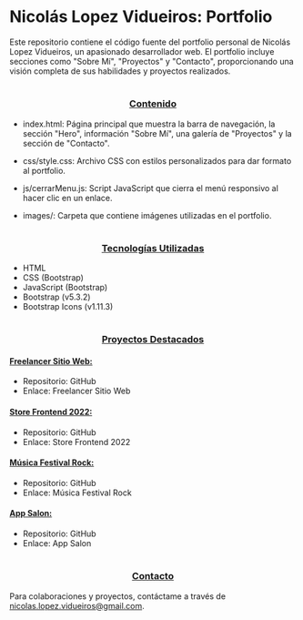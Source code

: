 <h1 >Nicolás Lopez Vidueiros: Portfolio</h1>

Este repositorio contiene el código fuente del portfolio personal de Nicolás Lopez Vidueiros, un apasionado desarrollador web. El portfolio incluye secciones como "Sobre Mí", "Proyectos" y "Contacto", proporcionando una visión completa de sus habilidades y proyectos realizados.

#

<h3 align="center" style="text-decoration: underline">Contenido</h3>

- index.html: Página principal que muestra la barra de navegación, la sección "Hero", información "Sobre Mí", una galería de "Proyectos" y la sección de "Contacto".

- css/style.css: Archivo CSS con estilos personalizados para dar formato al portfolio.

- js/cerrarMenu.js: Script JavaScript que cierra el menú responsivo al hacer clic en un enlace.

- images/: Carpeta que contiene imágenes utilizadas en el portfolio.

#

<h3 align="center" style="text-decoration: underline">Tecnologías Utilizadas</h3>

- HTML
- CSS (Bootstrap)
- JavaScript (Bootstrap)
- Bootstrap (v5.3.2)
- Bootstrap Icons (v1.11.3)

#

<h3 align="center" style="text-decoration: underline">Proyectos Destacados</h3>

<h4 style="text-decoration: underline">Freelancer Sitio Web:</h4>

- Repositorio: GitHub
- Enlace: Freelancer Sitio Web

<h4 style="text-decoration: underline">Store Frontend 2022:</h4>

- Repositorio: GitHub
- Enlace: Store Frontend 2022

<h4 style="text-decoration: underline">Música Festival Rock:</h4>

- Repositorio: GitHub
- Enlace: Música Festival Rock

<h4 style="text-decoration: underline">App Salon:</h4>

- Repositorio: GitHub
- Enlace: App Salon

#

<h3 align="center" style="text-decoration: underline">Contacto</h3>

Para colaboraciones y proyectos, contáctame a través de nicolas.lopez.vidueiros@gmail.com.